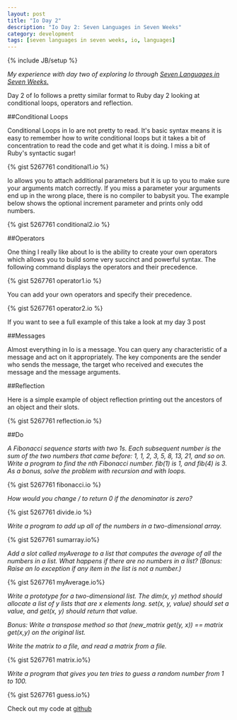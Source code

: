 ```yaml
---
layout: post
title: "Io Day 2"
description: "Io Day 2: Seven Languages in Seven Weeks"
category: development 
tags: [seven languages in seven weeks, io, languages]
---
```

{% include JB/setup %}

*My experience with day two of exploring Io through <a href="http://pragprog.com/book/btlang/seven-languages-in-seven-weeks" target="_blank">Seven Languages in Seven Weeks.</a>*

Day 2 of Io follows a pretty similar format to Ruby day 2 looking at conditional loops, operators and reflection.

##Conditional Loops

Conditional Loops in Io are not pretty to read. It's basic syntax means it is easy to remember how to write conditional loops but it takes a bit of concentration to read the code and get what it is doing. I miss a bit of Ruby's syntactic sugar!

{% gist 5267761 conditional1.io %}

Io allows you to attach additional parameters but it is up to you to make sure your arguments match correctly. If you miss a parameter your arguments end up in the wrong place, there is no compiler to babysit you. The example below shows the optional increment parameter and prints only odd numbers.
 
{% gist 5267761 conditional2.io %}

##Operators

One thing I really like about Io is the ability to create your own operators which allows you to build some very succinct and powerful syntax. The following command displays the operators and their precedence.

{% gist 5267761 operator1.io %}

You can add your own operators and specify their precedence.

{% gist 5267761 operator2.io %}

If you want to see a full example of this take a look at my day 3 post

##Messages 

Almost everything in Io is a message. You can query any characteristic of a message and act on it appropriately. The key components are the sender who sends the message, the target who received and executes the message and the message arguments.
 
##Reflection 

Here is a simple example of object reflection printing out the ancestors of an object and their slots.

{% gist 5267761 reflection.io %}

##Do
 
*A Fibonacci sequence starts with two 1s. Each subsequent number is the sum of the two numbers that came before: 1, 1, 2, 3, 5, 8, 13, 21, and so on. Write a program to find the nth Fibonacci number. fib(1) is 1, and fib(4) is 3. As a bonus, solve the problem with recursion and with loops.*

{% gist 5267761 fibonacci.io %}

*How would you change / to return 0 if the denominator is zero?*

{% gist 5267761 divide.io %} 

*Write a program to add up all of the numbers in a two-dimensional array.*

{% gist 5267761 sumarray.io%} 

*Add a slot called myAverage to a list that computes the average of all the numbers in a list. What happens if there are no numbers in a list? (Bonus: Raise an Io exception if any item in the list is not a number.)*

{% gist 5267761 myAverage.io%} 

*Write a prototype for a two-dimensional list. The dim(x, y) method should allocate a list of y lists that are x elements long. set(x, y, value) should set a value, and get(x, y) should return that value.*

*Bonus: Write a transpose method so that (new_matrix get(y, x)) == matrix get(x,y) on the original list.* 
 
*Write the matrix to a file, and read a matrix from a file.*

{% gist 5267761 matrix.io%}  

*Write a program that gives you ten tries to guess a random number from 1 to 100.*

{% gist 5267761 guess.io%} 

Check out my code at <a href="https://github.com/heatherjc07/seven_languages_in_seven_days/tree/master/Io/Day2" target="_blank">github</a>